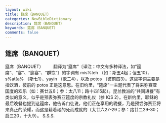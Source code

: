 ```yaml
---
layout: wiki
title: 筵席（BANQUET）
categories: NewBibleDictionary
description: 筵席（BANQUET）
keywords: 筵席（BANQUET）
comments: false
---
```


## 筵席（BANQUET）



筵席（BANQUET）
　　翻译为“筵席”〔译注：中文有多种译法，如“筵席”、“宴”、“筵宴”、“群饮”〕的字词有 mis%teh （如：斯五4起；但五10）、s%at[a% （斯七1）、yayin （歌二4），以及 potos （彼前四3）。这些字词主要是指饮酒，彼前的 potos 正是这意思。在旧约里，“筵席”一主题代表了将来弥赛亚国度的欢乐（如：赛廿五6；参：太八11；路十四15起）。昆兰教派的“共同进餐”有类似的意义，似乎是预表弥赛亚筵度的宗教礼仪（参 IQS 2）。在新约里，耶稣的最后晚餐也提到这筵席，他告诉门徒说，他们正在享用的晚餐，乃是预尝弥赛亚将来真正的荣耀，而这是藉着祂的死而成就的（太廿六27-29；参：路廿二29-30；启三20，十九9）。
S.S.S.



